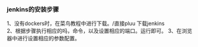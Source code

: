 ### jenkins的安装步骤
1、没有dockers时，在菜鸟教程中进行下载。/直接pluu 下载jenkins    
2、根据步骤执行相应的吗，命令，以及设置相应的端口。运行即可。
3、在浏览器中进行设置相应的参数配置。
